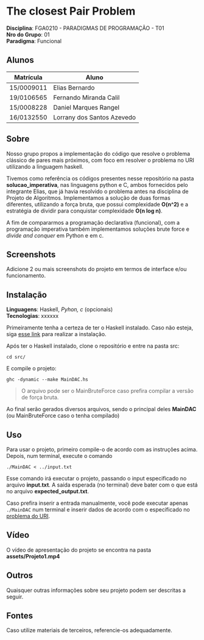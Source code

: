 # The closest Pair Problem

**Disciplina**: FGA0210 - PARADIGMAS DE PROGRAMAÇÃO - T01 <br>
**Nro do Grupo**: 01<br>
**Paradigma**: Funcional<br>

## Alunos
|Matrícula | Aluno |
| -- | -- |
| 15/0009011  |  Elias Bernardo |
| 19/0106565  |  Fernando Miranda Calil |
| 15/0008228  |  Daniel Marques Rangel |
| 16/0132550  |  Lorrany dos Santos Azevedo |

## Sobre 
Nosso grupo propos a implementação do código que resolve o problema clássico de pares mais próximos, com foco em resolver o problema no URI utilizando a linguagem haskell.

Tivemos como referência os códigos presentes nesse repositório na pasta __solucao_imperativa__, nas linguagens python e C, ambos fornecidos pelo integrante Elias, que já havia resolvido o problema antes na disciplina de Projeto de Algoritmos. Implementamos a solução de duas formas diferentes, utilizando a força bruta, que possui complexidade __O(n^2)__ e a estratégia de dividir para conquistar complexidade __O(n log n)__.


A fim de compararmos a programação declarativa (funcional), com a programação imperativa também implementamos soluções brute force e _divide and conquer_ em Python e em c.

## Screenshots
Adicione 2 ou mais screenshots do projeto em termos de interface e/ou funcionamento.

## Instalação 
**Linguagens**: Haskell, _Pyhon, c_ (opcionais)<br>
**Tecnologias**: xxxxxx<br>

Primeiramente tenha a certeza de ter o Haskell instalado. Caso não esteja, siga [esse link](https://www.haskell.org/platform/) para realizar a instalação.

Após ter o Haskell instalado, clone o repositório e entre na pasta src:

    cd src/

E compile o projeto:

    ghc -dynamic --make MainDAC.hs

> O arquivo pode ser o MainBruteForce caso prefira compilar a versão de força bruta. 

Ao final serão gerados diversos arquivos, sendo o principal deles __MainDAC__ (ou MainBruteForce caso o tenha compilado)


## Uso 

Para usar o projeto, primeiro compile-o de acordo com as instruções acima. Depois, num terminal, execute o comando

    ./MainDAC < ../input.txt

Esse comando irá executar o projeto, passando o input especificado no arquivo __input.txt__. A saída esperada (no terminal) deve bater com o que está no arquivo __expected_output.txt__.

Caso prefira inserir a entrada manualmente, você pode executar apenas `./MainDAC` num terminal e inserir dados de acordo com o especificado no [problema do URI](https://www.urionlinejudge.com.br/judge/pt/problems/view/1295).

## Vídeo
O vídeo de apresentação do projeto se encontra na pasta __assets/Projeto1.mp4__

## Outros 
Quaisquer outras informações sobre seu projeto podem ser descritas a seguir.

## Fontes
Caso utilize materiais de terceiros, referencie-os adequadamente.
